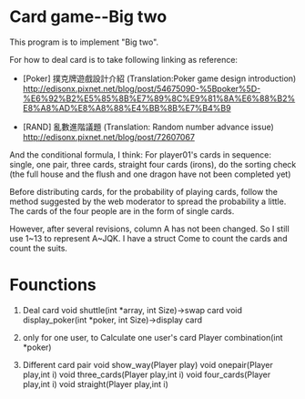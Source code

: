 # Card game--Big two
This program is to implement "Big two".

For how to deal card is to take following linking as reference:

- [Poker] 撲克牌遊戲設計介紹 (Translation:Poker game design introduction)
http://edisonx.pixnet.net/blog/post/54675090-%5Bpoker%5D-%E6%92%B2%E5%85%8B%E7%89%8C%E9%81%8A%E6%88%B2%E8%A8%AD%E8%A8%88%E4%BB%8B%E7%B4%B9 

- [RAND] 亂數進階議題 (Translation: Random number advance issue)
http://edisonx.pixnet.net/blog/post/72607067

And the conditional formula, I think:
For player01's cards in sequence: single, one pair, three cards, straight four cards (irons), do the sorting check (the full house and the flush and one dragon have not been completed yet)

Before distributing cards, for the probability of playing cards, follow the method suggested by the web moderator to spread the probability a little.
The cards of the four people are in the form of single cards.

However, after several revisions, column A has not been changed. So I still use 1~13 to represent A~JQK.
I have a struct
Come to count the cards and count the suits.

# Founctions

1. Deal card
void shuttle(int *array, int Size)→swap card
void display_poker(int *poker, int Size)→display card

2.  only for one user, to Calculate one user's card 
Player combination(int *poker)

3. Different card pair
void show_way(Player play)
void onepair(Player play,int i)
void three_cards(Player play,int i)
void four_cards(Player play,int i)
void straight(Player play,int i)
